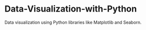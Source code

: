 # Data-Visualization-with-Python
Data visualization using Python libraries like Matplotlib and Seaborn.
